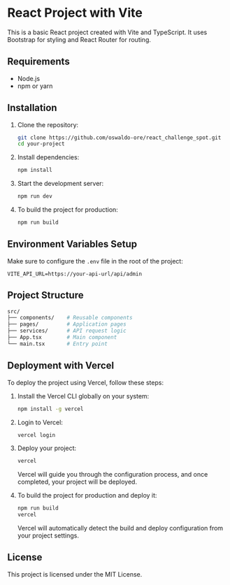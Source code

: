 
# React Project with Vite

This is a basic React project created with Vite and TypeScript. It uses Bootstrap for styling and React Router for routing.

## Requirements

- Node.js
- npm or yarn

## Installation

1. Clone the repository:

   ```bash
   git clone https://github.com/oswaldo-ore/react_challenge_spot.git
   cd your-project
   ```

2. Install dependencies:

   ```bash
   npm install
   ```

3. Start the development server:

   ```bash
   npm run dev
   ```

4. To build the project for production:

   ```bash
   npm run build
   ```

## Environment Variables Setup

Make sure to configure the `.env` file in the root of the project:

```env
VITE_API_URL=https://your-api-url/api/admin
```

## Project Structure

```bash
src/
├── components/    # Reusable components
├── pages/         # Application pages
├── services/      # API request logic
├── App.tsx        # Main component
└── main.tsx       # Entry point
```

## Deployment with Vercel

To deploy the project using Vercel, follow these steps:

1. Install the Vercel CLI globally on your system:

   ```bash
   npm install -g vercel
   ```

2. Login to Vercel:

   ```bash
   vercel login
   ```

3. Deploy your project:

   ```bash
   vercel
   ```

   Vercel will guide you through the configuration process, and once completed, your project will be deployed.

4. To build the project for production and deploy it:

   ```bash
   npm run build
   vercel
   ```

   Vercel will automatically detect the build and deploy configuration from your project settings.

## License

This project is licensed under the MIT License.
